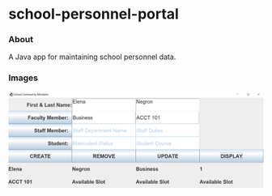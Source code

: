 # school-personnel-portal

### About

A Java app for maintaining school personnel data.

### Images

![image of the app](assets/community-java.PNG)
